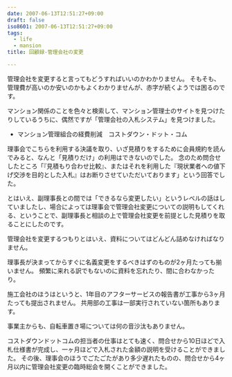 ```yaml
---
date: 2007-06-13T12:51:27+09:00
draft: false
iso8601: 2007-06-13T12:51:27+09:00
tags:
  - life
  - mansion
title: 回顧録-管理会社の変更

---
```


管理会社を変更すると言ってもどうすればいいのかわかりません。
そもそも、管理費が高いのか安いのかもよくわかりませんが、赤字が続くようでは困るのです。

マンション関係のことを色々と検索して、マンション管理士のサイトを見つけたりしているうちに、偶然ですが「管理会社の入札システム」を見つけました。

- マンション管理組合の経費削減　コストダウン・ドット・コム

理事会でこちらを利用する決議を取り、いざ見積りをするために会員規約を読んでみると、なんと「見積りだけ」の利用はできないのでした。
念のため問合せしたところ「『見積もり合わせ比較』、またはそれを利用した『現状業者への値下げ交渉を目的とした入札』はお断りさせていただいております」という回答でした。

とはいえ、副理事長との間では「できるなら変更したい」というレベルの話はしていましたし、場合によっては理事会で管理会社変更についての説明もしてくれる、ということで、副理事長と相談の上で管理会社変更を前提とした見積りを取ることにしたのです。

管理会社を変更するつもりとはいえ、資料についてはどんどん詰めなければなりません。

理事長が決まってからすぐに名義変更をするべきはずのものが2ヶ月たっても揃いません。
頻繁に来れる訳でもないのに資料を忘れたり、間に合わなかったり。

施工会社のほうはというと、1年目のアフターサービスの報告書が工事から3ヶ月たっても提出されません。
共用部の工事は一部実行されていない箇所もあります。

事業主からも、自転車置き場については何の音沙汰もありません。

コストダウンドットコムの担当者の仕事はとても速く、問合せから10日ほどで入札仕様書が完成し、一ヶ月ほどで入札された金額の説明を受けることができました。
その後、理事会のほうでごたごたがあり多少遅れたものの、問合せから4ヶ月以内に管理会社変更の臨時総会を開くことができました。
